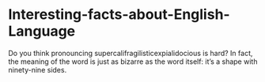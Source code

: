 # Interesting-facts-about-English-Language
Do you think pronouncing supercalifragilisticexpialidocious is hard? In fact, the meaning of the word is just as bizarre as the word itself: it’s a shape with ninety-nine sides.
